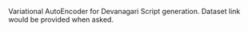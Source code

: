 Variational AutoEncoder for Devanagari Script generation. Dataset link would be provided when asked.
